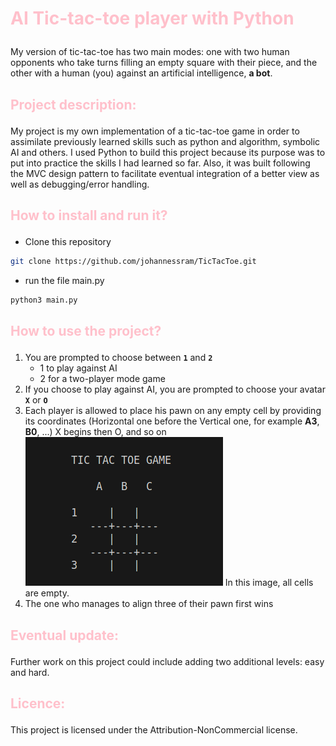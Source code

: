# <p style="color:pink; font-weight:bold;"> AI Tic-tac-toe player with Python </p>

My version of tic-tac-toe has two main modes: one with two human opponents who take turns filling an empty square with their piece, and the other with a human (you) against an artificial intelligence, **a bot**.

## <p style="color:pink">Project description:</p>
My project is my own implementation of a tic-tac-toe game in order to assimilate previously learned skills such as python and algorithm, symbolic AI and others.
I used Python to build this project because its purpose was to put into practice the skills I had learned so far. Also, it was built following the MVC design pattern to facilitate eventual integration of a better view as well as debugging/error handling.

## <p style="color:pink">How to install and run it?</p>
- Clone this repository

```bash
git clone https://github.com/johannessram/TicTacToe.git
```

- run the file main.py

```bash
python3 main.py
```


## <p style="color:pink">How to use the project?</p>
1. You are prompted to choose between **`1`** and **`2`**
    - 1 to play against AI
    - 2 for a two-player mode game</br>
2. If you choose to play against AI, you are prompted to choose your avatar **`X`** or **`O`**</br>
3. Each player is allowed to place his pawn on any empty cell by providing its coordinates (Horizontal one before the Vertical one, for example **A3**, **B0**, ...)
X begins then O, and so on</br>
![virgin grid](Images/VirginGrid.png)
In this image, all cells are empty.
5. The one who manages to align three of their pawn first wins</br>



## <p style="color:pink">Eventual update:</p>
Further work on this project could include adding two additional levels: easy and hard.

## <p style="color:pink">Licence:</p>
This project is licensed under the Attribution-NonCommercial license.
